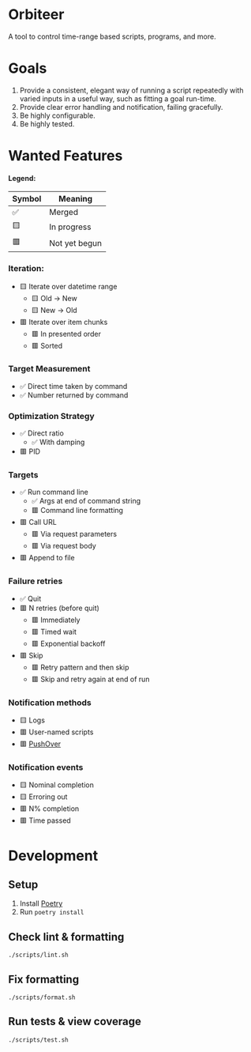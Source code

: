 # Orbiteer

A tool to control time-range based scripts, programs, and more.

# Goals

1. Provide a consistent, elegant way of running a script repeatedly with varied inputs in a useful way, such as fitting a goal run-time.
2. Provide clear error handling and notification, failing gracefully.
3. Be highly configurable.
4. Be highly tested.


# Wanted Features

#### Legend:

| Symbol | Meaning |
|--------|---------|
| :white_check_mark: | Merged |
| :yellow_square: | In progress |
| :red_square: | Not yet begun |

### Iteration:
- :yellow_square: Iterate over datetime range
  - :yellow_square: Old -> New
  - :yellow_square: New -> Old
- :red_square: Iterate over item chunks
  - :red_square: In presented order
  - :red_square: Sorted

### Target Measurement
- :white_check_mark: Direct time taken by command
- :white_check_mark: Number returned by command

### Optimization Strategy
- :white_check_mark: Direct ratio
  - :white_check_mark: With damping
- :red_square: PID

### Targets
- :white_check_mark: Run command line
  - :white_check_mark: Args at end of command string
  - :red_square: Command line formatting
- :red_square: Call URL
  - :red_square: Via request parameters
  - :red_square: Via request body
- :red_square: Append to file

### Failure retries
- :white_check_mark: Quit
- :red_square: N retries (before quit)
  - :red_square: Immediately
  - :red_square: Timed wait
  - :red_square: Exponential backoff
- :red_square: Skip
  - :red_square: Retry pattern and then skip
  - :red_square: Skip and retry again at end of run

### Notification methods
- :yellow_square: Logs
- :red_square: User-named scripts
- :red_square: [PushOver](https://pushover.net/)

### Notification events
- :yellow_square: Nominal completion
- :yellow_square: Erroring out
- :red_square: N% completion
- :red_square: Time passed


# Development

## Setup
1. Install [Poetry](https://python-poetry.org/docs/#installation)
2. Run `poetry install`

## Check lint & formatting
```
./scripts/lint.sh
```

## Fix formatting
```
./scripts/format.sh
```

## Run tests & view coverage
```
./scripts/test.sh
```

